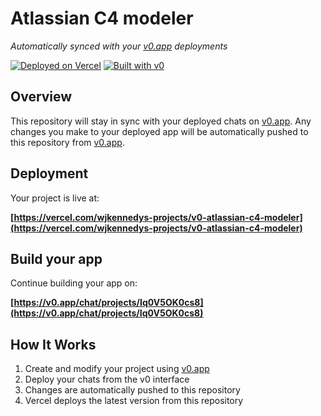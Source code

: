 # Atlassian C4 modeler

*Automatically synced with your [v0.app](https://v0.app) deployments*

[![Deployed on Vercel](https://img.shields.io/badge/Deployed%20on-Vercel-black?style=for-the-badge&logo=vercel)](https://vercel.com/wjkennedys-projects/v0-atlassian-c4-modeler)
[![Built with v0](https://img.shields.io/badge/Built%20with-v0.app-black?style=for-the-badge)](https://v0.app/chat/projects/Iq0V5OK0cs8)

## Overview

This repository will stay in sync with your deployed chats on [v0.app](https://v0.app).
Any changes you make to your deployed app will be automatically pushed to this repository from [v0.app](https://v0.app).

## Deployment

Your project is live at:

**[https://vercel.com/wjkennedys-projects/v0-atlassian-c4-modeler](https://vercel.com/wjkennedys-projects/v0-atlassian-c4-modeler)**

## Build your app

Continue building your app on:

**[https://v0.app/chat/projects/Iq0V5OK0cs8](https://v0.app/chat/projects/Iq0V5OK0cs8)**

## How It Works

1. Create and modify your project using [v0.app](https://v0.app)
2. Deploy your chats from the v0 interface
3. Changes are automatically pushed to this repository
4. Vercel deploys the latest version from this repository